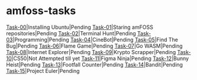 # amfoss-tasks

[Task-00](https://github.com/Akshatji800/amfoss-tasks-demo/tree/master/task-00)|Installing Ubuntu|Pending
[Task-01](https://github.com/Akshatji800/amfoss-tasks-demo/tree/master/task-00)|Staring amFOSS repositories|Pending
[Task-02](https://github.com/Akshatji800/amfoss-tasks-demo/tree/master/task-02)|Terminal Hunt|Pending
[Task-03](https://github.com/Akshatji800/amfoss-tasks-demo/tree/master/task-03)|Programming|Pending
[Task-04](https://github.com/Akshatji800/amfoss-tasks-demo/tree/master/task-04)|CineBot|Pending
[Task-05](https://github.com/Akshatji800/amfoss-tasks-demo/tree/master/task-05)|Find The Bug|Pending
[Task-06](https://github.com/Akshatji800/amfoss-tasks-demo/tree/master/task-06)|Flame Game|Pending
[Task-07](https://github.com/Akshatji800/amfoss-tasks-demo/tree/master/task-07)|Go WASM|Pending
[Task-08](https://github.com/Akshatji800/amfoss-tasks-demo/tree/master/task-08)|Internet Explorer|Pending
[Task-09](https://github.com/Akshatji800/amfoss-tasks-demo/tree/master/task-09)|Krypto Scrapper|Pending
[Task-10](https://github.com/Akshatji800/amfoss-tasks-demo/tree/master/task-10)|CS50|Not Attempted till yet
[Task-11](https://github.com/Akshatji800/amfoss-tasks-demo/tree/master/task-11)|Figma Ninja|Pending
[Task-12](https://github.com/Akshatji800/amfoss-tasks-demo/tree/master/task-12)|Bunny Heist|Pending
[Task-13](https://github.com/Akshatji800/amfoss-tasks-demo/tree/master/task-13)|Footfall Counter|Pending
[Task-14](https://github.com/Akshatji800/amfoss-tasks-demo/tree/master/task-14)|Bandit|Pending
[Task-15](https://github.com/Akshatji800/amfoss-tasks-demo/tree/master/task-15)|Project Euler|Pending

